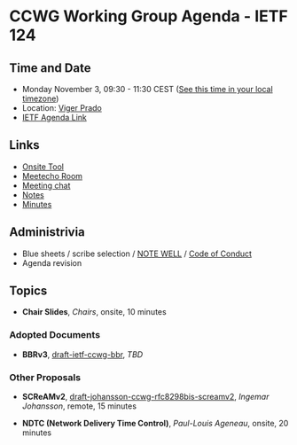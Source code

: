# CCWG Working Group Agenda - IETF 124

## Time and Date

* Monday November 3, 09:30 - 11:30 CEST ([See this time in your local timezone](https://www.timeanddate.com/worldclock/fixedtime.html?msg=CCWG+at+IETF+124&iso=20251103T0930&p1=165&ah=2))
* Location: [Viger Prado](https://datatracker.ietf.org/meeting/124/floor-plan?room=viger)
* [IETF Agenda Link](https://datatracker.ietf.org/meeting/124/agenda/?show=ccwg)

## Links

* [Onsite Tool](https://meetings.conf.meetecho.com/onsite124/?group=ccwg&short=ccwg&item=1)
* [Meetecho Room](https://meetings.conf.meetecho.com/ietf124/?group=ccwg&short=ccwg&item=1)
* [Meeting chat](https://zulip.ietf.org/#narrow/stream/ccwg)
* [Notes](https://notes.ietf.org/notes-ietf-124-ccwg)
* [Minutes](https://datatracker.ietf.org/doc/minutes-124-ccwg/)

## Administrivia

* Blue sheets / scribe selection / [NOTE WELL](https://www.ietf.org/about/note-well.html) / [Code of Conduct](https://www.rfc-editor.org/rfc/rfc7154.html)
* Agenda revision

## Topics

- **Chair Slides**, _Chairs_, onsite, 10 minutes

### Adopted Documents

- **BBRv3**, [draft-ietf-ccwg-bbr](https://datatracker.ietf.org/doc/draft-ietf-ccwg-bbr/), _TBD_

### Other Proposals

- **SCReAMv2**, [draft-johansson-ccwg-rfc8298bis-screamv2](https://datatracker.ietf.org/doc/draft-johansson-ccwg-rfc8298bis-screamv2/), _Ingemar Johansson_, remote, 15 minutes

- **NDTC (Network Delivery Time Control)**, _Paul-Louis Ageneau_, onsite, 20 minutes
